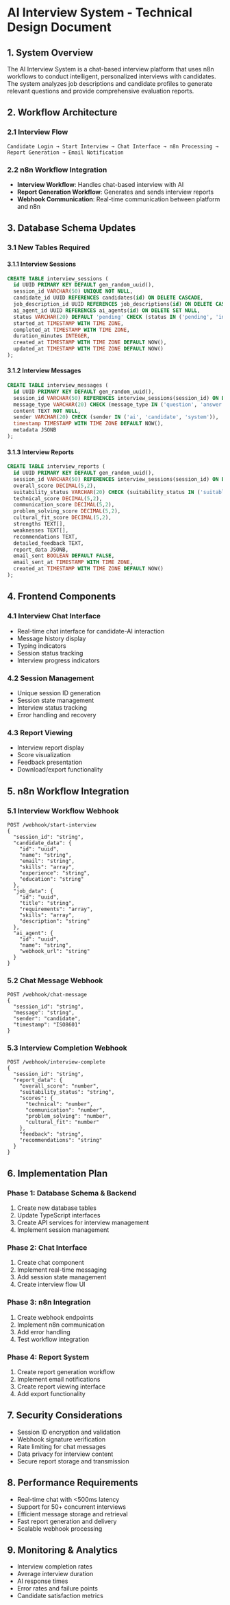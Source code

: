 # AI Interview System - Technical Design Document

## 1. System Overview

The AI Interview System is a chat-based interview platform that uses n8n workflows to conduct intelligent, personalized interviews with candidates. The system analyzes job descriptions and candidate profiles to generate relevant questions and provide comprehensive evaluation reports.

## 2. Workflow Architecture

### 2.1 Interview Flow
```
Candidate Login → Start Interview → Chat Interface → n8n Processing → Report Generation → Email Notification
```

### 2.2 n8n Workflow Integration
- **Interview Workflow**: Handles chat-based interview with AI
- **Report Generation Workflow**: Generates and sends interview reports
- **Webhook Communication**: Real-time communication between platform and n8n

## 3. Database Schema Updates

### 3.1 New Tables Required

#### 3.1.1 Interview Sessions
```sql
CREATE TABLE interview_sessions (
  id UUID PRIMARY KEY DEFAULT gen_random_uuid(),
  session_id VARCHAR(50) UNIQUE NOT NULL,
  candidate_id UUID REFERENCES candidates(id) ON DELETE CASCADE,
  job_description_id UUID REFERENCES job_descriptions(id) ON DELETE CASCADE,
  ai_agent_id UUID REFERENCES ai_agents(id) ON DELETE SET NULL,
  status VARCHAR(20) DEFAULT 'pending' CHECK (status IN ('pending', 'in_progress', 'completed', 'failed')),
  started_at TIMESTAMP WITH TIME ZONE,
  completed_at TIMESTAMP WITH TIME ZONE,
  duration_minutes INTEGER,
  created_at TIMESTAMP WITH TIME ZONE DEFAULT NOW(),
  updated_at TIMESTAMP WITH TIME ZONE DEFAULT NOW()
);
```

#### 3.1.2 Interview Messages
```sql
CREATE TABLE interview_messages (
  id UUID PRIMARY KEY DEFAULT gen_random_uuid(),
  session_id VARCHAR(50) REFERENCES interview_sessions(session_id) ON DELETE CASCADE,
  message_type VARCHAR(20) CHECK (message_type IN ('question', 'answer', 'system', 'error')),
  content TEXT NOT NULL,
  sender VARCHAR(20) CHECK (sender IN ('ai', 'candidate', 'system')),
  timestamp TIMESTAMP WITH TIME ZONE DEFAULT NOW(),
  metadata JSONB
);
```

#### 3.1.3 Interview Reports
```sql
CREATE TABLE interview_reports (
  id UUID PRIMARY KEY DEFAULT gen_random_uuid(),
  session_id VARCHAR(50) REFERENCES interview_sessions(session_id) ON DELETE CASCADE,
  overall_score DECIMAL(5,2),
  suitability_status VARCHAR(20) CHECK (suitability_status IN ('suitable', 'not_suitable', 'conditional')),
  technical_score DECIMAL(5,2),
  communication_score DECIMAL(5,2),
  problem_solving_score DECIMAL(5,2),
  cultural_fit_score DECIMAL(5,2),
  strengths TEXT[],
  weaknesses TEXT[],
  recommendations TEXT,
  detailed_feedback TEXT,
  report_data JSONB,
  email_sent BOOLEAN DEFAULT FALSE,
  email_sent_at TIMESTAMP WITH TIME ZONE,
  created_at TIMESTAMP WITH TIME ZONE DEFAULT NOW()
);
```

## 4. Frontend Components

### 4.1 Interview Chat Interface
- Real-time chat interface for candidate-AI interaction
- Message history display
- Typing indicators
- Session status tracking
- Interview progress indicators

### 4.2 Session Management
- Unique session ID generation
- Session state management
- Interview status tracking
- Error handling and recovery

### 4.3 Report Viewing
- Interview report display
- Score visualization
- Feedback presentation
- Download/export functionality

## 5. n8n Workflow Integration

### 5.1 Interview Workflow Webhook
```
POST /webhook/start-interview
{
  "session_id": "string",
  "candidate_data": {
    "id": "uuid",
    "name": "string",
    "email": "string",
    "skills": "array",
    "experience": "string",
    "education": "string"
  },
  "job_data": {
    "id": "uuid",
    "title": "string",
    "requirements": "array",
    "skills": "array",
    "description": "string"
  },
  "ai_agent": {
    "id": "uuid",
    "name": "string",
    "webhook_url": "string"
  }
}
```

### 5.2 Chat Message Webhook
```
POST /webhook/chat-message
{
  "session_id": "string",
  "message": "string",
  "sender": "candidate",
  "timestamp": "ISO8601"
}
```

### 5.3 Interview Completion Webhook
```
POST /webhook/interview-complete
{
  "session_id": "string",
  "report_data": {
    "overall_score": "number",
    "suitability_status": "string",
    "scores": {
      "technical": "number",
      "communication": "number",
      "problem_solving": "number",
      "cultural_fit": "number"
    },
    "feedback": "string",
    "recommendations": "string"
  }
}
```

## 6. Implementation Plan

### Phase 1: Database Schema & Backend
1. Create new database tables
2. Update TypeScript interfaces
3. Create API services for interview management
4. Implement session management

### Phase 2: Chat Interface
1. Create chat component
2. Implement real-time messaging
3. Add session state management
4. Create interview flow UI

### Phase 3: n8n Integration
1. Create webhook endpoints
2. Implement n8n communication
3. Add error handling
4. Test workflow integration

### Phase 4: Report System
1. Create report generation workflow
2. Implement email notifications
3. Create report viewing interface
4. Add export functionality

## 7. Security Considerations

- Session ID encryption and validation
- Webhook signature verification
- Rate limiting for chat messages
- Data privacy for interview content
- Secure report storage and transmission

## 8. Performance Requirements

- Real-time chat with <500ms latency
- Support for 50+ concurrent interviews
- Efficient message storage and retrieval
- Fast report generation and delivery
- Scalable webhook processing

## 9. Monitoring & Analytics

- Interview completion rates
- Average interview duration
- AI response times
- Error rates and failure points
- Candidate satisfaction metrics
